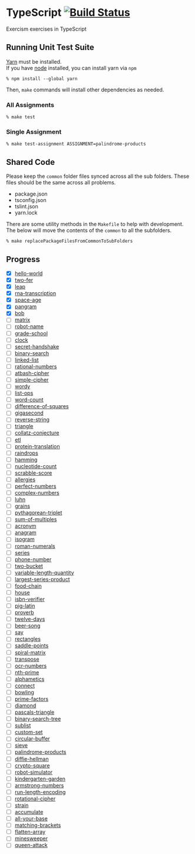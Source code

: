 # TypeScript [![Build Status](https://travis-ci.org/exercism/typescript.svg?branch=master)](https://travis-ci.org/exercism/typescript)

Exercism exercises in TypeScript

## Running Unit Test Suite

[Yarn](https://yarnpkg.com/en/docs/install) must be installed.  
If you have [node](https://nodejs.org) installed, you can install yarn via `npm`

    % npm install --global yarn

Then, `make` commands will install other dependencies as needed.

### All Assignments

    % make test

### Single Assignment

    % make test-assignment ASSIGNMENT=palindrome-products

## Shared Code

Please keep the `common` folder files synced across all the sub folders. These files should be the same across all problems.

- package.json
- tsconfig.json
- tslint.json
- yarn.lock

There are some utility methods in the `Makefile` to help with development. The below will move the contents of the `common` to all the subfolders.

    % make replacePackageFilesFromCommonToSubFolders

## Progress

- [x] [hello-world](https://github.com/Samuel-Lewis/typescript/tree/master/exercises/hello-world)
- [x] [two-fer](https://github.com/Samuel-Lewis/typescript/tree/master/exercises/two-fer)
- [x] [leap](https://github.com/Samuel-Lewis/typescript/tree/master/exercises/leap)
- [x] [rna-transcription](https://github.com/Samuel-Lewis/typescript/tree/master/exercises/rna-transcription)
- [x] [space-age](https://github.com/Samuel-Lewis/typescript/tree/master/exercises/space-age)
- [x] [pangram](https://github.com/Samuel-Lewis/typescript/tree/master/exercises/pangram)
- [x] [bob](https://github.com/Samuel-Lewis/typescript/tree/master/exercises/bob)
- [ ] [matrix](https://github.com/Samuel-Lewis/typescript/tree/master/exercises/matrix)
- [ ] [robot-name](https://github.com/Samuel-Lewis/typescript/tree/master/exercises/robot-name)
- [ ] [grade-school](https://github.com/Samuel-Lewis/typescript/tree/master/exercises/grade-school)
- [ ] [clock](https://github.com/Samuel-Lewis/typescript/tree/master/exercises/clock)
- [ ] [secret-handshake](https://github.com/Samuel-Lewis/typescript/tree/master/exercises/secret-handshake)
- [ ] [binary-search](https://github.com/Samuel-Lewis/typescript/tree/master/exercises/binary-search)
- [ ] [linked-list](https://github.com/Samuel-Lewis/typescript/tree/master/exercises/linked-list)
- [ ] [rational-numbers](https://github.com/Samuel-Lewis/typescript/tree/master/exercises/rational-numbers)
- [ ] [atbash-cipher](https://github.com/Samuel-Lewis/typescript/tree/master/exercises/atbash-cipher)
- [ ] [simple-cipher](https://github.com/Samuel-Lewis/typescript/tree/master/exercises/simple-cipher)
- [ ] [wordy](https://github.com/Samuel-Lewis/typescript/tree/master/exercises/wordy)
- [ ] [list-ops](https://github.com/Samuel-Lewis/typescript/tree/master/exercises/list-ops)
- [ ] [word-count](https://github.com/Samuel-Lewis/typescript/tree/master/exercises/word-count)
- [ ] [difference-of-squares](https://github.com/Samuel-Lewis/typescript/tree/master/exercises/difference-of-squares)
- [ ] [gigasecond](https://github.com/Samuel-Lewis/typescript/tree/master/exercises/gigasecond)
- [ ] [reverse-string](https://github.com/Samuel-Lewis/typescript/tree/master/exercises/reverse-string)
- [ ] [triangle](https://github.com/Samuel-Lewis/typescript/tree/master/exercises/triangle)
- [ ] [collatz-conjecture](https://github.com/Samuel-Lewis/typescript/tree/master/exercises/collatz-conjecture)
- [ ] [etl](https://github.com/Samuel-Lewis/typescript/tree/master/exercises/etl)
- [ ] [protein-translation](https://github.com/Samuel-Lewis/typescript/tree/master/exercises/protein-translation)
- [ ] [raindrops](https://github.com/Samuel-Lewis/typescript/tree/master/exercises/raindrops)
- [ ] [hamming](https://github.com/Samuel-Lewis/typescript/tree/master/exercises/hamming)
- [ ] [nucleotide-count](https://github.com/Samuel-Lewis/typescript/tree/master/exercises/nucleotide-count)
- [ ] [scrabble-score](https://github.com/Samuel-Lewis/typescript/tree/master/exercises/scrabble-score)
- [ ] [allergies](https://github.com/Samuel-Lewis/typescript/tree/master/exercises/allergies)
- [ ] [perfect-numbers](https://github.com/Samuel-Lewis/typescript/tree/master/exercises/perfect-numbers)
- [ ] [complex-numbers](https://github.com/Samuel-Lewis/typescript/tree/master/exercises/complex-numbers)
- [ ] [luhn](https://github.com/Samuel-Lewis/typescript/tree/master/exercises/luhn)
- [ ] [grains](https://github.com/Samuel-Lewis/typescript/tree/master/exercises/grains)
- [ ] [pythagorean-triplet](https://github.com/Samuel-Lewis/typescript/tree/master/exercises/pythagorean-triplet)
- [ ] [sum-of-multiples](https://github.com/Samuel-Lewis/typescript/tree/master/exercises/sum-of-multiples)
- [ ] [acronym](https://github.com/Samuel-Lewis/typescript/tree/master/exercises/acronym)
- [ ] [anagram](https://github.com/Samuel-Lewis/typescript/tree/master/exercises/anagram)
- [ ] [isogram](https://github.com/Samuel-Lewis/typescript/tree/master/exercises/isogram)
- [ ] [roman-numerals](https://github.com/Samuel-Lewis/typescript/tree/master/exercises/roman-numerals)
- [ ] [series](https://github.com/Samuel-Lewis/typescript/tree/master/exercises/series)
- [ ] [phone-number](https://github.com/Samuel-Lewis/typescript/tree/master/exercises/phone-number)
- [ ] [two-bucket](https://github.com/Samuel-Lewis/typescript/tree/master/exercises/two-bucket)
- [ ] [variable-length-quantity](https://github.com/Samuel-Lewis/typescript/tree/master/exercises/variable-length-quantity)
- [ ] [largest-series-product](https://github.com/Samuel-Lewis/typescript/tree/master/exercises/largest-series-product)
- [ ] [food-chain](https://github.com/Samuel-Lewis/typescript/tree/master/exercises/food-chain)
- [ ] [house](https://github.com/Samuel-Lewis/typescript/tree/master/exercises/house)
- [ ] [isbn-verifier](https://github.com/Samuel-Lewis/typescript/tree/master/exercises/isbn-verifier)
- [ ] [pig-latin](https://github.com/Samuel-Lewis/typescript/tree/master/exercises/pig-latin)
- [ ] [proverb](https://github.com/Samuel-Lewis/typescript/tree/master/exercises/proverb)
- [ ] [twelve-days](https://github.com/Samuel-Lewis/typescript/tree/master/exercises/twelve-days)
- [ ] [beer-song](https://github.com/Samuel-Lewis/typescript/tree/master/exercises/beer-song)
- [ ] [say](https://github.com/Samuel-Lewis/typescript/tree/master/exercises/say)
- [ ] [rectangles](https://github.com/Samuel-Lewis/typescript/tree/master/exercises/rectangles)
- [ ] [saddle-points](https://github.com/Samuel-Lewis/typescript/tree/master/exercises/saddle-points)
- [ ] [spiral-matrix](https://github.com/Samuel-Lewis/typescript/tree/master/exercises/spiral-matrix)
- [ ] [transpose](https://github.com/Samuel-Lewis/typescript/tree/master/exercises/transpose)
- [ ] [ocr-numbers](https://github.com/Samuel-Lewis/typescript/tree/master/exercises/ocr-numbers)
- [ ] [nth-prime](https://github.com/Samuel-Lewis/typescript/tree/master/exercises/nth-prime)
- [ ] [alphametics](https://github.com/Samuel-Lewis/typescript/tree/master/exercises/alphametics)
- [ ] [connect](https://github.com/Samuel-Lewis/typescript/tree/master/exercises/connect)
- [ ] [bowling](https://github.com/Samuel-Lewis/typescript/tree/master/exercises/bowling)
- [ ] [prime-factors](https://github.com/Samuel-Lewis/typescript/tree/master/exercises/prime-factors)
- [ ] [diamond](https://github.com/Samuel-Lewis/typescript/tree/master/exercises/diamond)
- [ ] [pascals-triangle](https://github.com/Samuel-Lewis/typescript/tree/master/exercises/pascals-triangle)
- [ ] [binary-search-tree](https://github.com/Samuel-Lewis/typescript/tree/master/exercises/binary-search-tree)
- [ ] [sublist](https://github.com/Samuel-Lewis/typescript/tree/master/exercises/sublist)
- [ ] [custom-set](https://github.com/Samuel-Lewis/typescript/tree/master/exercises/custom-set)
- [ ] [circular-buffer](https://github.com/Samuel-Lewis/typescript/tree/master/exercises/circular-buffer)
- [ ] [sieve](https://github.com/Samuel-Lewis/typescript/tree/master/exercises/sieve)
- [ ] [palindrome-products](https://github.com/Samuel-Lewis/typescript/tree/master/exercises/palindrome-products)
- [ ] [diffie-hellman](https://github.com/Samuel-Lewis/typescript/tree/master/exercises/diffie-hellman)
- [ ] [crypto-square](https://github.com/Samuel-Lewis/typescript/tree/master/exercises/crypto-square)
- [ ] [robot-simulator](https://github.com/Samuel-Lewis/typescript/tree/master/exercises/robot-simulator)
- [ ] [kindergarten-garden](https://github.com/Samuel-Lewis/typescript/tree/master/exercises/kindergarten-garden)
- [ ] [armstrong-numbers](https://github.com/Samuel-Lewis/typescript/tree/master/exercises/armstrong-numbers)
- [ ] [run-length-encoding](https://github.com/Samuel-Lewis/typescript/tree/master/exercises/run-length-encoding)
- [ ] [rotational-cipher](https://github.com/Samuel-Lewis/typescript/tree/master/exercises/rotational-cipher)
- [ ] [strain](https://github.com/Samuel-Lewis/typescript/tree/master/exercises/strain)
- [ ] [accumulate](https://github.com/Samuel-Lewis/typescript/tree/master/exercises/accumulate)
- [ ] [all-your-base](https://github.com/Samuel-Lewis/typescript/tree/master/exercises/all-your-base)
- [ ] [matching-brackets](https://github.com/Samuel-Lewis/typescript/tree/master/exercises/matching-brackets)
- [ ] [flatten-array](https://github.com/Samuel-Lewis/typescript/tree/master/exercises/flatten-array)
- [ ] [minesweeper](https://github.com/Samuel-Lewis/typescript/tree/master/exercises/minesweeper)
- [ ] [queen-attack](https://github.com/Samuel-Lewis/typescript/tree/master/exercises/queen-attack)
